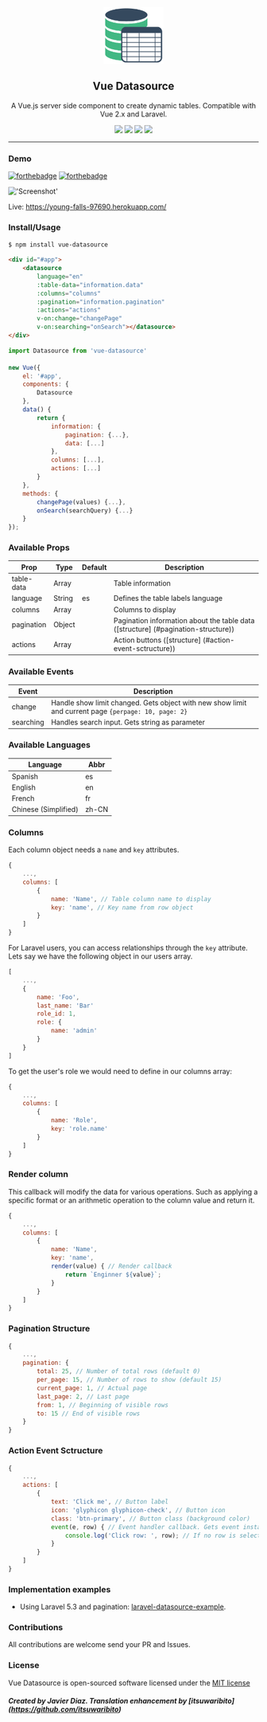 <p align="center">
    <a href="https://github.com/coderdiaz/vue-datasource">
        <img src="logotype.png" width="120">
    </a>
    <h2 align="center">Vue Datasource</h2>
</p>

<p align="center">
    A Vue.js server side component to create dynamic tables. Compatible with Vue 2.x and Laravel.
</p>

<p align="center">
    <a href="https://github.com/coderdiaz/vue-datasource/blob/master/LICENSE"><img src="https://img.shields.io/badge/license-MIT-blue.svg?style=flat-square"></a>
    <a href="https://github.com/coderdiaz/vue-datasource/stargazers"><img src="https://img.shields.io/github/stars/coderdiaz/vue-datasource.svg?style=flat-square"></a>
    <a href="http://npmjs.com/package/vue-datasource"><img src="https://img.shields.io/npm/dm/vue-datasource.svg?style=flat-square"></a>
    <a href="http://npmjs.com/package/vue-datasource"><img src="https://img.shields.io/npm/v/vue-datasource.svg?style=flat-square"></a>
</p>

---

### Demo

[![forthebadge](http://forthebadge.com/images/badges/built-with-love.svg)](http://forthebadge.com)
[![forthebadge](http://forthebadge.com/images/badges/built-by-developers.svg)](http://forthebadge.com)

!['Screenshot'](https://raw.githubusercontent.com/coderdiaz/vue-datasource/master/screenshot.png)

Live: https://young-falls-97690.herokuapp.com/


### Install/Usage
```
$ npm install vue-datasource
```

```html
<div id="#app">
    <datasource
        language="en"
        :table-data="information.data"
        :columns="columns"
        :pagination="information.pagination"
        :actions="actions"
        v-on:change="changePage"
        v-on:searching="onSearch"></datasource>
</div>
```

```javascript
import Datasource from 'vue-datasource'

new Vue({
    el: '#app',
    components: {
        Datasource
    },
    data() {
        return {
            information: {
                pagination: {...},
                data: [...]
            },
            columns: [...],
            actions: [...]
        }
    },
    methods: {
        changePage(values) {...},
        onSearch(searchQuery) {...}
    }
});
```

### Available Props
| Prop        | Type    | Default | Description                                                 |
|-------------|---------|---------|-------------------------------------------------------------|
| table-data  | Array   |         | Table information                                           |
| language    | String  | es      | Defines the table labels language                           |
| columns     | Array   |         | Columns to display                                          |
| pagination  | Object  |         | Pagination information about the table data ([structure] (#pagination-structure))   |
| actions     | Array   |         | Action buttons ([structure] (#action-event-sctructure))                   |

### Available Events
| Event       | Description                                                                                         |
|-------------|-----------------------------------------------------------------------------------------------------|
| change      | Handle show limit changed. Gets object with new show limit and current page `{perpage: 10, page: 2}`|
| searching   | Handles search input. Gets string as parameter                                                      |

### Available Languages
| Language    | Abbr  |
|-------------|-------|
| Spanish     | es    |
| English     | en    |
| French      | fr    |
| Chinese (Simplified)     | zh-CN |

### Columns
Each column object needs a `name` and `key` attributes.
```javascript
{
    ...,
    columns: [
        {
            name: 'Name', // Table column name to display
            key: 'name', // Key name from row object
        }
    ]
}
```

For Laravel users, you can access relationships through the `key` attribute. Lets say we have the following object in our users array.

```javascript
[
    ...,
    {
        name: 'Foo',
        last_name: 'Bar'
        role_id: 1,
        role: {
            name: 'admin'
        }
    }
]
```

To get the user's role we would need to define in our columns array:
```javascript
{
    ...,
    columns: [
        {
            name: 'Role',
            key: 'role.name'
        }
    ]
}
```


### Render column
This callback will modify the data for various operations. Such as applying a specific format or an arithmetic operation to the column value and return it.
```javascript
{
    ...,
    columns: [
        {
            name: 'Name',
            key: 'name',
            render(value) { // Render callback
                return `Enginner ${value}`;
            }
        }
    ]
}
```

### Pagination Structure
```javascript
{
    ...,
    pagination: {
        total: 25, // Number of total rows (default 0)
        per_page: 15, // Number of rows to show (default 15)
        current_page: 1, // Actual page
        last_page: 2, // Last page
        from: 1, // Beginning of visible rows
        to: 15 // End of visible rows
    }
}
```

### Action Event Sctructure
```javascript
{
    ...,
    actions: [
        {
            text: 'Click me', // Button label
            icon: 'glyphicon glyphicon-check', // Button icon
            class: 'btn-primary', // Button class (background color)
            event(e, row) { // Event handler callback. Gets event instace and selected row
                console.log('Click row: ', row); // If no row is selected, row will be NULL
            }
        }
    ]
}
```

### Implementation examples
- Using Laravel 5.3 and pagination: [laravel-datasource-example](https://github.com/coderdiaz/laravel-datasource-example).


### Contributions
All contributions are welcome send your PR and Issues.

### License
Vue Datasource is open-sourced software licensed under the [MIT license](https://raw.githubusercontent.com/coderdiaz/vue-datasource/master/LICENSE)

##### Created by Javier Diaz. Translation enhancement by [itsuwaribito] (https://github.com/itsuwaribito)
